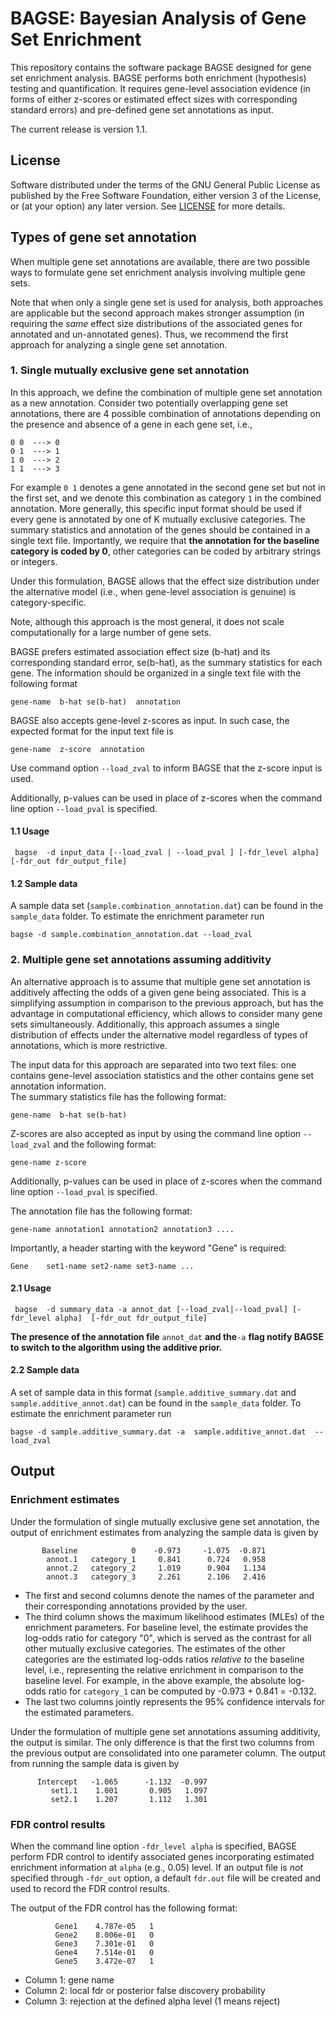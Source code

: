 # BAGSE: Bayesian Analysis of Gene Set Enrichment

This repository contains the software package BAGSE designed for gene set enrichment analysis. BAGSE performs both enrichment (hypothesis) testing and quantification. It requires gene-level association evidence (in forms of either z-scores or estimated effect sizes with corresponding standard errors) and pre-defined gene set annotations as input.

The current release is version 1.1.

## License

Software distributed under the terms of the GNU General Public License as published by the Free Software Foundation, either version 3 of the License, or (at your option) any later version. See [LICENSE](http://www.gnu.org/licenses/gpl-3.0.en.html) for more details.

## Types of gene set annotation

When multiple gene set annotations are available, there are two possible ways to formulate gene set enrichment analysis involving multiple gene sets. 

Note that when only a single gene set is used for analysis, both approaches are applicable  but the second approach makes stronger assumption (in requiring the *same* effect size distributions of the associated genes for annotated and un-annotated genes). Thus, we recommend the first approach for analyzing a single gene set annotation.  



### 1. Single mutually exclusive gene set annotation

In this approach, we define the combination of multiple gene set annotation as a new annotation. Consider two potentially overlapping gene set annotations, there are 4 possible combination of annotations depending on the presence and absence of a gene in each gene set, i.e.,

```
0 0  ---> 0
0 1  ---> 1
1 0  ---> 2
1 1  ---> 3
```
For example ``0 1`` denotes a gene annotated in the second gene set but not in the first set, and we denote this combination as category ``1`` in the combined annotation. 
More generally, this specific input format should be used if every gene is annotated by one of K mutually exclusive categories. The summary statistics and annotation of the genes should be contained in a single text file. 
Importantly, we require that **the annotation for the baseline category is coded by 0**, other categories can be coded by arbitrary strings or integers.

Under this formulation, BAGSE allows that the effect size distribution under the alternative model (i.e., when gene-level association is genuine) is category-specific. 

Note, although this approach is the most general, it does not scale computationally for a large number of gene sets.  


BAGSE prefers estimated association effect size (b-hat) and its corresponding standard error, se(b-hat), as the summary statistics for each gene. The information should be organized in a single text file with the following format

``` 
gene-name  b-hat se(b-hat)  annotation
```

BAGSE also accepts gene-level z-scores as input. In such case, the expected format for the input text file is

```
gene-name  z-score  annotation
```
Use command option ``--load_zval`` to inform BAGSE that the z-score input is used. 

Additionally, p-values can be used in place of z-scores when the command line option ``--load_pval`` is specified.

#### 1.1  Usage 

```
 bagse  -d input_data [--load_zval | --load_pval ] [-fdr_level alpha]  [-fdr_out fdr_output_file]
```


#### 1.2 Sample data

A sample data set (``sample.combination_annotation.dat``) can be found in the ``sample_data`` folder. To estimate the enrichment parameter run

```
bagse -d sample.combination_annotation.dat --load_zval 
```


### 2. Multiple gene set annotations assuming additivity

An alternative approach is to assume that multiple gene set annotation is additively affecting the odds of a given gene being associated. This is a simplifying assumption in comparison to the previous approach, but has the advantage in computational efficiency, which allows to consider many gene sets simultaneously. 
Additionally, this approach assumes a single distribution of effects under the alternative model regardless of types of annotations, which is more restrictive. 
 
The input data for this approach are separated into two text files: one contains gene-level association statistics and the other contains gene set annotation information.  
The summary statistics file has the following format:

```
gene-name  b-hat se(b-hat)
```

Z-scores are also accepted as input by using the command line option ``--load_zval`` and the following format:

```
gene-name z-score
```
Additionally, p-values can be used in place of z-scores when the command line option ``--load_pval`` is specified.



The annotation file has the following format:

```
gene-name annotation1 annotation2 annotation3 ....
```
Importantly, a header starting with the keyword "Gene" is required:

```
Gene    set1-name set2-name set3-name ...
```



#### 2.1  Usage

```
 bagse  -d summary_data -a annot_dat [--load_zval|--load_pval] [-fdr_level alpha]  [-fdr_out fdr_output_file]
```

**The presence of the annotation file** ``annot_dat`` **and the**``-a`` **flag notify  BAGSE to switch to the algorithm using the additive prior.** 


#### 2.2 Sample data

A set of sample data in this format (``sample.additive_summary.dat`` and ``sample.additive_annot.dat``) can be found in the ``sample_data`` folder. To estimate the enrichment parameter run

```
bagse -d sample.additive_summary.dat -a  sample.additive_annot.dat  --load_zval
```




## Output 

### Enrichment estimates

Under the formulation of single mutually exclusive gene set annotation, the output of enrichment estimates from analyzing the sample data is given by 

```
       Baseline            0    -0.973     -1.075  -0.871
        annot.1   category_1     0.841      0.724   0.958
        annot.2   category_2     1.019      0.904   1.134
        annot.3   category_3     2.261      2.106   2.416
```

+ The first and second columns denote the names of the parameter and their corresponding annotations provided by the user. 
+ The third column shows the maximum likelihood estimates (MLEs) of the enrichment parameters. For baseline level, the estimate provides the log-odds ratio for category "0", which is served as the contrast for all other mutually exclusive categories. The estimates of the other categories are the estimated log-odds ratios *relative to* the baseline level, i.e., representing the relative enrichment in comparison to the baseline level. 
For example, in the above example, the absolute log-odds ratio for ``category_1`` can be computed by -0.973 + 0.841 = -0.132.
+ The last two columns jointly represents the 95% confidence intervals for the estimated parameters.



Under the formulation of multiple gene set annotations assuming additivity, the output is similar. The only difference is that the first two columns from the previous output are consolidated into one parameter column. The output from running the sample data is given by 

```
      Intercept   -1.065      -1.132  -0.997
         set1.1    1.001       0.905   1.097
         set2.1    1.207       1.112   1.301
```



### FDR control results


When the command line option ``-fdr_level alpha`` is specified, BAGSE perform FDR control to identify associated genes incorporating estimated enrichment information at ``alpha`` (e.g., 0.05) level.
If an output file is *not* specified through ``-fdr_out`` option, a default ``fdr.out`` file will be created and used to record the FDR control results.

The output of the FDR control has the following format:

```
          Gene1    4.787e-05   1
          Gene2    8.006e-01   0
          Gene3    7.301e-01   0
          Gene4    7.514e-01   0
          Gene5    3.472e-07   1

```

+ Column 1: gene name
+ Column 2: local fdr or posterior false discovery probability
+ Column 3: rejection at the defined alpha level (1 means reject)




